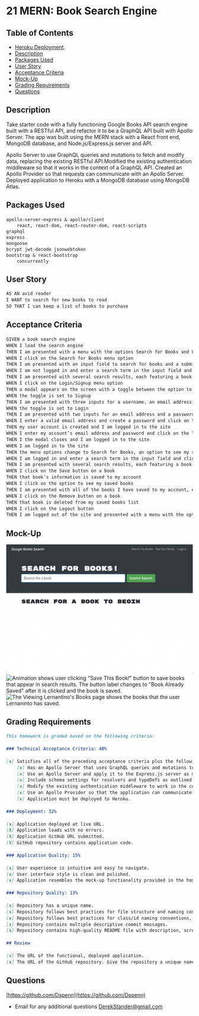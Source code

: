 # 21 MERN: Book Search Engine

## Table of Contents
- [Heroku Deployment](https://ancient-journey-29885.herokuapp.com/).
- [Description](#Description)
- [Packages Used](#Packages-Used)
- [User Story](#User-Story)
- [Acceptance Criteria](#Acceptance-Criteria)
- [Mock-Up](#Mock-Up)
- [Grading Requirements](#Grading-Requirements)
- [Questions](#questions)

## Description

Take starter code with a fully functioning Google Books API search engine built with a RESTful API, and refactor it to be a GraphQL API built with Apollo Server. The app was built using the MERN stack with a React front end, MongoDB database, and Node.js/Express.js server and API. 

Apollo Server to use GraphQL queries and mutations to fetch and modify data, replacing the existing RESTful API.Modified the existing authentication middleware so that it works in the context of a GraphQL API. Created an Apollo Provider so that requests can communicate with an Apollo Server. Deployed application to Heroku with a MongoDB database using MongoDB Atlas.


## Packages Used

    apollo-server-express & apollo/client
		react, react-dom, react-router-dom, react-scripts
    graphql
    express
    mongoose
    bcrypt jwt-decode jsonwebtoken
    bootstrap & react-bootstrap
		concurrently

## User Story

```md
AS AN avid reader
I WANT to search for new books to read
SO THAT I can keep a list of books to purchase
```

## Acceptance Criteria

```md
GIVEN a book search engine
WHEN I load the search engine
THEN I am presented with a menu with the options Search for Books and Login/Signup and an input field to search for books and a submit button
WHEN I click on the Search for Books menu option
THEN I am presented with an input field to search for books and a submit button
WHEN I am not logged in and enter a search term in the input field and click the submit button
THEN I am presented with several search results, each featuring a book’s title, author, description, image, and a link to that book on the Google Books site
WHEN I click on the Login/Signup menu option
THEN a modal appears on the screen with a toggle between the option to log in or sign up
WHEN the toggle is set to Signup
THEN I am presented with three inputs for a username, an email address, and a password, and a signup button
WHEN the toggle is set to Login
THEN I am presented with two inputs for an email address and a password and login button
WHEN I enter a valid email address and create a password and click on the signup button
THEN my user account is created and I am logged in to the site
WHEN I enter my account’s email address and password and click on the login button
THEN I the modal closes and I am logged in to the site
WHEN I am logged in to the site
THEN the menu options change to Search for Books, an option to see my saved books, and Logout
WHEN I am logged in and enter a search term in the input field and click the submit button
THEN I am presented with several search results, each featuring a book’s title, author, description, image, and a link to that book on the Google Books site and a button to save a book to my account
WHEN I click on the Save button on a book
THEN that book’s information is saved to my account
WHEN I click on the option to see my saved books
THEN I am presented with all of the books I have saved to my account, each featuring the book’s title, author, description, image, and a link to that book on the Google Books site and a button to remove a book from my account
WHEN I click on the Remove button on a book
THEN that book is deleted from my saved books list
WHEN I click on the Logout button
THEN I am logged out of the site and presented with a menu with the options Search for Books and Login/Signup and an input field to search for books and a submit button  
```


## Mock-Up

![Animation shows "star wars" typed into a search box and books about Star Wars appearing as results.](./Assets/21-mern-homework-demo-01.gif)
![Animation shows user clicking "Save This Book!" button to save books that appear in search results. The button label changes to "Book Already Saved" after it is clicked and the book is saved.](./Assets/21-mern-homework-demo-02.gif)
![The Viewing Lernantino's Books page shows the books that the user Lernaninto has saved.](./Assets/21-mern-homework-demo-03.gif)

## Grading Requirements
```md
This homework is graded based on the following criteria:

### Technical Acceptance Criteria: 40%

[x] Satisfies all of the preceding acceptance criteria plus the following:
	[x] Has an Apollo Server that uses GraphQL queries and mutations to fetch and modify data, replacing the existing RESTful API.
	[x] Use an Apollo Server and apply it to the Express.js server as middleware.
	[x] Include schema settings for resolvers and typeDefs as outlined in the homework instructions.
	[x] Modify the existing authentication middleware to work in the context of a GraphQL API.
	[x] Use an Apollo Provider so that the application can communicate with the Apollo Server.
	[x] Application must be deployed to Heroku.

### Deployment: 32%

[x] Application deployed at live URL.
[X] Application loads with no errors.
[X] Application GitHub URL submitted.
[X] GitHub repository contains application code.

### Application Quality: 15%

[x] User experience is intuitive and easy to navigate.
[x] User interface style is clean and polished.
[x] Application resembles the mock-up functionality provided in the homework instructions.

### Repository Quality: 13%

[x] Repository has a unique name.
[x] Repository follows best practices for file structure and naming conventions.
[x] Repository follows best practices for class/id naming conventions, indentation, quality comments, etc.
[x] Repository contains multiple descriptive commit messages.
[x] Repository contains high-quality README file with description, screenshot, and link to the deployed application.

## Review

[x] The URL of the functional, deployed application.
[x] The URL of the GitHub repository. Give the repository a unique name and include a README describing the project.
```

## Questions
[https://github.com/Dspenn](https://github.com/Dspenn)
- Email for any additional questions  DerekStander@gmail.com
